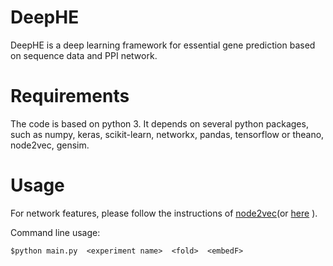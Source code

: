 # DeepHE
DeepHE is a deep learning framework for essential gene prediction based on sequence data and PPI network.

# Requirements
The code is based on python 3. It depends on several python packages, such as numpy, keras, scikit-learn, networkx, pandas, tensorflow or theano, node2vec, gensim.

# Usage
For network features, please follow the instructions of [node2vec](https://github.com/aditya-grover/node2vec)(or [here](https://github.com/eliorc/node2vec)
). 

Command line usage:
```
$python main.py  <experiment name>  <fold>  <embedF>
```
